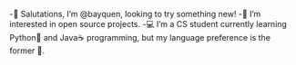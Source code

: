 -👋 Salutations, I’m @bayquen, looking to try something new!
-👀 I’m interested in open source projects. 
-💻 I’m a CS student currently learning Python🐍 and Java☕ programming, but my language preference is the former 🐍.
